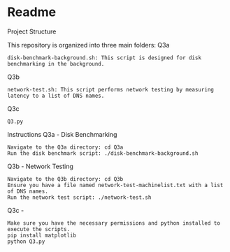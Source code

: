 # Readme
Project Structure

This repository is organized into three main folders:
Q3a

    disk-benchmark-background.sh: This script is designed for disk benchmarking in the background.

Q3b

    network-test.sh: This script performs network testing by measuring latency to a list of DNS names.

Q3c

    Q3.py

Instructions
Q3a - Disk Benchmarking

    Navigate to the Q3a directory: cd Q3a
    Run the disk benchmark script: ./disk-benchmark-background.sh

Q3b - Network Testing

    Navigate to the Q3b directory: cd Q3b
    Ensure you have a file named network-test-machinelist.txt with a list of DNS names.
    Run the network test script: ./network-test.sh

Q3c -

    Make sure you have the necessary permissions and python installed to execute the scripts.
    pip install matplotlib
    python Q3.py
    

